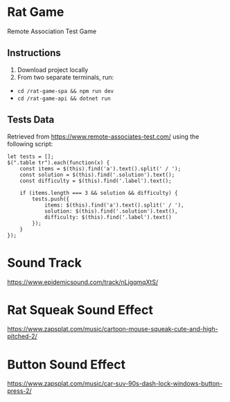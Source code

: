 # Rat Game

Remote Association Test Game

## Instructions 

1. Download project locally
2. From two separate terminals, run: 
- `cd /rat-game-spa && npm run dev`
- `cd /rat-game-api && dotnet run`

## Tests Data

Retrieved from https://www.remote-associates-test.com/ using the following script:

```
let tests = [];
$(".table tr").each(function(x) {
    const items = $(this).find('a').text().split(' / ');
    const solution = $(this).find('.solution').text();
    const difficulty = $(this).find('.label').text();

    if (items.length === 3 && solution && difficulty) {  
        tests.push({
            items: $(this).find('a').text().split(' / '),
            solution: $(this).find('.solution').text(),
            difficulty: $(this).find('.label').text()
        });
    }
});
```

# Sound Track

https://www.epidemicsound.com/track/nLjgqmqXtS/

# Rat Squeak Sound Effect

https://www.zapsplat.com/music/cartoon-mouse-squeak-cute-and-high-pitched-2/

# Button Sound Effect

https://www.zapsplat.com/music/car-suv-90s-dash-lock-windows-button-press-2/
